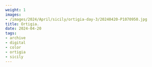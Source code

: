 ```yaml
---
weight: 1
images:
- /images/2024/April/sicily/ortigia-day-3/20240420-P1070950.jpg
title: Ortigia.
date: 2024-04-20
tags:
- archive
- digital
- color
- ortigia
- sicily
---
```


